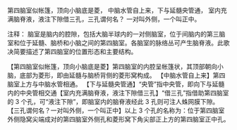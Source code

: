 第四脑室似帐篷，顶向小脑底是菱，
中脑水管自上来，下与延髓央管通，
室内充满脑脊液，液注下隙借三孔，三孔谓何名？
一对叫外侧，一个叫正中。

注释：
脑室是脑内的腔隙，包括大脑半球内的一对侧脑室，位于间脑内的第三脑室和位于延髓、脑桥和小脑之间的第四脑室。各脑室的脉络丛可产生脑脊液。此歌决简要描述了第四脑室的位置形态和主要结构。

【第四脑室似帐篷，顶向小脑底是菱】第四脑室的内腔呈帐篷状，其顶部朝向小脑，底部为菱形，即由延髓与脑桥背侧的菱形窝构成。
【中脑水管自上来】第四脑室上方与中脑水管相通。
【下与延髓央管通】“央管”指中央管，即向下与延髓内的中央管相交通【室内充满脑脊液，液注下隙借三孔】“借三孔”指借助第四脑室的 3 个孔，可“液注下隙”，即脑室内的脑脊液经此 3 孔则可注人蛛网膜下隙。
【三孔谓何名？一对叫外侧，一个叫正中】以上 3 个孔的名称为：位于第四脑室外侧隐窝尖端成对的第四脑室外侧孔和菱形窝下角尖部正上方的第四脑室正中孔。